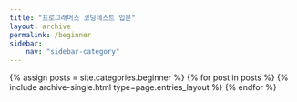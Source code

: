 ```yaml
---
title: "프로그래머스 코딩테스트 입문"
layout: archive
permalink: /beginner
sidebar:
    nav: "sidebar-category"
---
```



{% assign posts = site.categories.beginner %}
{% for post in posts %} {% include archive-single.html type=page.entries_layout %} {% endfor %}